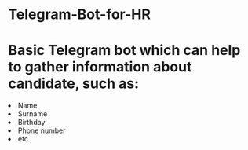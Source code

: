 # Telegram-Bot-for-HR

<h1>Basic Telegram bot which can help to gather information about candidate, such as:</h1>
<li>Name</li>
<li>Surname</li>
<li>Birthday</li>
<li>Phone number</li>
<li>etc.</li>
